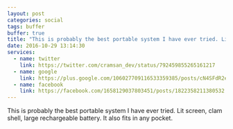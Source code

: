```yaml
---
layout: post
categories: social
tags: buffer
buffer: true
title: "This is probably the best portable system I have ever tried. Lit screen, clam shell, large rechargeable battery. It also fits in any pocket."
date: 2016-10-29 13:14:30
services: 
  - name: twitter
    link: https://twitter.com/cramsan_dev/status/792459855265161217
  - name: google
    link: https://plus.google.com/106027709116533359385/posts/cN4SFdR2eQ5
  - name: facebook
    link: https://facebook.com/1658129037803451/posts/1822358211380532
---
```


This is probably the best portable system I have ever tried. Lit screen, clam shell, large rechargeable battery. It also fits in any pocket.
